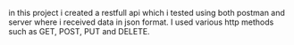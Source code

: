 in this project i created a restfull api which i tested using both postman and server where i received data in json format. I used various http methods such as GET, POST, PUT and DELETE.